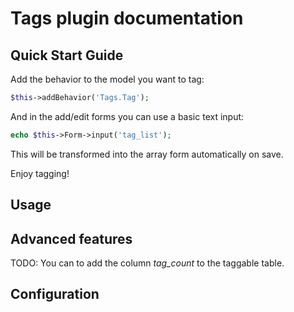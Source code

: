 # Tags plugin documentation

## Quick Start Guide

Add the behavior to the model you want to tag:

```php
$this->addBehavior('Tags.Tag');
```

And in the add/edit forms you can use a basic text input:

```php
echo $this->Form->input('tag_list');
```

This will be transformed into the array form automatically on save.

Enjoy tagging!

## Usage



## Advanced features
TODO: You can to add the column *tag_count* to the taggable table.


## Configuration
